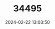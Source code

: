 ---
title: "34495"
category: "Ficus trigonata"
draft: false
date: 2024-02-22 13:03:50
languages:
  Spanish; Castilian: ["Chimao"]
---